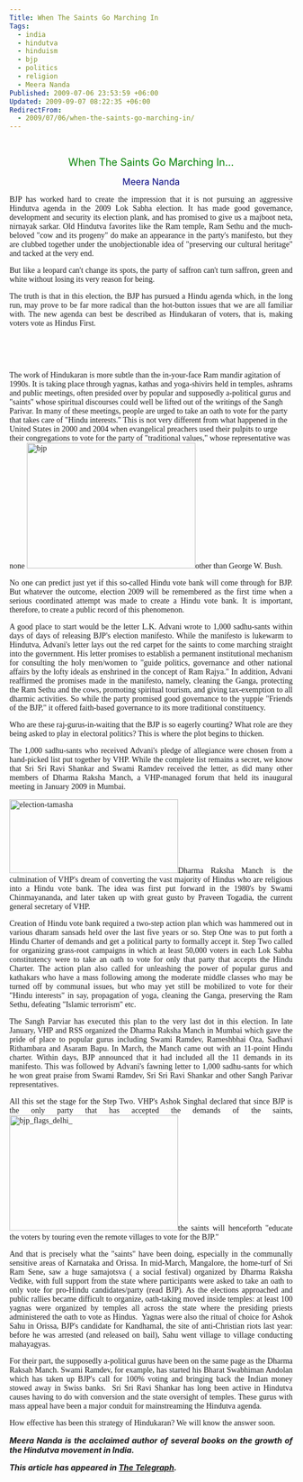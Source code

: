 ```yaml
---
Title: When The Saints Go Marching In
Tags:
  - india
  - hindutva
  - hinduism
  - bjp
  - politics
  - religion
  - Meera Nanda
Published: 2009-07-06 23:53:59 +06:00
Updated: 2009-09-07 08:22:35 +06:00
RedirectFrom:
  - 2009/07/06/when-the-saints-go-marching-in/
---
```


 
<p style="text-align: center;"><span style="font-size: large; color: #008000;">When The Saints Go Marching In…</span></p>
<p style="text-align: center;"><span style="font-size: medium; color: #000080;">Meera Nanda</span></p>
<p style="text-align: justify;"><span style="font-family: Verdana;">BJP has worked hard to create the impression that it is not pursuing an aggressive Hindutva agenda in the 2009 Lok Sabha election. It has made good governance, development and security its election plank, and has promised to give us a majboot neta, nirnayak sarkar. Old Hindutva favorites like the Ram temple, Ram Sethu and the much- beloved "cow and its progeny" do make an appearance in the party's manifesto, but they are clubbed together under the unobjectionable idea of "preserving our cultural heritage" and tacked at the very end.</span></p>
<p style="text-align: justify;"><span style="font-family: Verdana;">But like a leopard can't change its spots, the party of saffron can't turn saffron, green and white without losing its very reason for being.</span></p>
<p style="text-align: justify;"><span style="font-family: Verdana;">The truth is that in this election, the BJP has pursued a Hindu agenda which, in the long run, may prove to be far more radical than the hot-button issues that we are all familiar with. The new agenda can best be described as Hindukaran of voters, that is, making voters vote as Hindus First.</span></p>
<p style="text-align: justify;"> </p>
<p style="text-align: justify;"> </p>

<span style="font-family: Verdana;">The work of Hindukaran is more subtle than the in-your-face Ram mandir agitation of 1990s. It is taking place through yagnas, kathas and yoga-shivirs held in temples, ashrams and public meetings, often presided over by popular and supposedly a-political gurus and "saints" whose spiritual discourses could well be lifted out of the writings of the Sangh Parivar. In many of these meetings, people are urged to take an oath to vote for the party that takes care of "Hindu interests." This is not very different from what happened in the United States in 2000 and 2004 when evangelical preachers used their pulpits to urge their congregations to vote for the party of "traditional values," whose representative was none <a onclick="pageTracker._trackPageview('/outbound/article/beacononline.wordpress.com');" href="https://beacononline.wordpress.com/2008/06/04/"><img class="alignright size-medium wp-image-1356" title="bjp" src="https://nirmukta.com/wp-content/uploads/2009/05/bjp-300x223.jpg" alt="bjp" width="300" height="223" /></a>other than George W. Bush.</span>
<p style="text-align: justify;"><span style="font-family: Verdana;">No one can predict just yet if this so-called Hindu vote bank will come through for BJP. But whatever the outcome, election 2009 will be remembered as the first time when a serious coordinated attempt was made to create a Hindu vote bank. It is important, therefore, to create a public record of this phenomenon.</span></p>
<p style="text-align: justify;"><span style="font-family: Verdana;">A good place to start would be the letter L.K. Advani wrote to 1,000 sadhu-sants within days of days of releasing BJP's election manifesto. While the manifesto is lukewarm to Hindutva, Advani's letter lays out the red carpet for the saints to come marching straight into the government. His letter promises to establish a permanent institutional mechanism for consulting the holy men/women to "guide politics, governance and other national affairs by the lofty ideals as enshrined in the concept of Ram Rajya." In addition, Advani reaffirmed the promises made in the manifesto, namely, cleaning the Ganga, protecting the Ram Sethu and the cows, promoting spiritual tourism, and giving tax-exemption to all dharmic activities. So while the party promised good governance to the yuppie "Friends of the BJP," it offered faith-based governance to its more traditional constituency.</span></p>
<p style="text-align: justify;"><span style="font-family: Verdana;">Who are these raj-gurus-in-waiting that the BJP is so eagerly courting? What role are they being asked to play in electoral politics? This is where the plot begins to thicken.</span></p>
<p style="text-align: justify;"><span style="font-family: Verdana;">The 1,000 sadhu-sants who received Advani's pledge of allegiance were chosen from a hand-picked list put together by VHP. While the complete list remains a secret, we know that Sri Sri Ravi Shankar and Swami Ramdev received the letter, as did many other members of Dharma Raksha Manch, a VHP-managed forum that held its inaugural meeting in January 2009 in Mumbai.</span></p>
<p style="text-align: justify;"><span style="font-family: Verdana;"><a onclick="pageTracker._trackPageview('/outbound/article/www.rediff.com');" href="https://www.rediff.com/election/2004/apr/13equiz.htm"><img class="alignleft size-medium wp-image-1357" title="election-tamasha" src="https://nirmukta.com/wp-content/uploads/2009/05/election-tamasha-300x131.jpg" alt="election-tamasha" width="300" height="131" /></a>Dharma Raksha Manch is the culmination of VHP's dream of converting the vast majority of Hindus who are religious into a Hindu vote bank. The idea was first put forward in the 1980's by Swami Chinmayananda, and later taken up with great gusto by Praveen Togadia, the current general secretary of VHP.</span></p>
<p style="text-align: justify;"><span style="font-family: Verdana;">Creation of Hindu vote bank required a two-step action plan which was hammered out in various dharam sansads held over the last five years or so. Step One was to put forth a Hindu Charter of demands and get a political party to formally accept it. Step Two called for organizing grass-root campaigns in which at least 50,000 voters in each Lok Sabha constitutency were to take an oath to vote for only that party that accepts the Hindu Charter. The action plan also called for unleashing the power of popular gurus and kathakars who have a mass following among the moderate middle classes who may be turned off by communal issues, but who may yet still be mobilized to vote for their "Hindu interests" in say, propagation of yoga, cleaning the Ganga, preserving the Ram Sethu, defeating "Islamic terrorism" etc.</span></p>
<p style="text-align: justify;"><span style="font-family: Verdana;">The Sangh Parviar has executed this plan to the very last dot in this election. In late January, VHP and RSS organized the Dharma Raksha Manch in Mumbai which gave the pride of place to popular gurus including Swami Ramdev, Rameshbhai Oza, Sadhavi Rithambara and Asaram Bapu. In March, the Manch came out with an 11-point Hindu charter. Within days, BJP announced that it had included all the 11 demands in its manifesto. This was followed by Advani's fawning letter to 1,000 sadhu-sants for which he won great praise from Swami Ramdev, Sri Sri Ravi Shankar and other Sangh Parivar representatives.</span></p>
<p style="text-align: justify;"><span style="font-family: Verdana;">All this set the stage for the Step Two. VHP's Ashok Singhal declared that since BJP is the only party that has accepted the demands of the saints, <a onclick="pageTracker._trackPageview('/outbound/article/www.outlookindia.com');" href="https://www.outlookindia.com/pti_coverage.asp?gid=124&amp;id=643103"><img class="alignright size-medium wp-image-1358" title="bjp_flags_delhi_" src="https://nirmukta.com/wp-content/uploads/2009/05/bjp_flags_delhi_-300x205.jpg" alt="bjp_flags_delhi_" width="300" height="205" /></a>the saints will henceforth "educate the voters by touring even the remote villages to vote for the BJP."</span></p>
<p style="text-align: justify;"><span style="font-family: Verdana;">And that is precisely what the "saints" have been doing, especially in the communally sensitive areas of Karnataka and Orissa. In mid-March, Mangalore, the home-turf of Sri Ram Sene, saw a huge samajotsva ( a social festival) organized by Dharma Raksha Vedike, with full support from the state where participants were asked to take an oath to only vote for pro-Hindu candidates/party (read BJP). As the elections approached and public rallies became difficult to organize, oath-taking moved inside temples: at least 100 yagnas were organized by temples all across the state where the presiding priests administered the oath to vote as Hindus.  Yagnas were also the ritual of choice for Ashok Sahu in Orissa, BJP's candidate for Kandhamal, the site of anti-Christian riots last year: before he was arrested (and released on bail), Sahu went village to village conducting mahayagyas.</span></p>
<p style="text-align: justify;"><span style="font-family: Verdana;">For their part, the supposedly a-political gurus have been on the same page as the Dharma Raksah Manch. Swami Ramdev, for example, has started his Bharat Swabhiman Andolan which has taken up BJP's call for 100% voting and bringing back the Indian money stowed away in Swiss banks.  Sri Sri Ravi Shankar has long been active in Hindutva causes having to do with conversion and the state oversight of temples. These gurus with mass appeal have been a major conduit for mainstreaming the Hindutva agenda.</span></p>
<p style="text-align: justify;"><span style="font-family: Verdana;">How effective has been this strategy of Hindukaran? We will know the answer soon.</span></p>
<p style="text-align: justify;"><strong><em>Meera Nanda is the acclaimed author of several books on the growth of the Hindutva movement in India. </em></strong></p>

<strong><em>This article has appeared in <a onclick="pageTracker._trackPageview('/outbound/article/www.telegraphindia.com');" href="https://www.telegraphindia.com/1090512/jsp/opinion/story_10947801.jsp">The Telegraph</a>.</em></strong>
